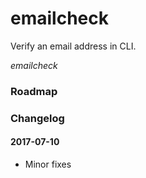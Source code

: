 # emailcheck

Verify an email address in CLI.

*emailcheck <your email address> <email address you want to verify> <location of file>*

### Roadmap

### Changelog

#### 2017-07-10
* Minor fixes
